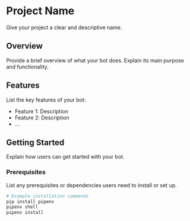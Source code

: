 # Project Name

Give your project a clear and descriptive name.

## Overview

Provide a brief overview of what your bot does. Explain its main purpose and functionality.

## Features

List the key features of your bot:

- Feature 1: Description
- Feature 2: Description
- ...

## Getting Started

Explain how users can get started with your bot.

### Prerequisites

List any prerequisites or dependencies users need to install or set up.

```bash
# Example installation commands
pip install pipenv
pipenv shell 
pipenv install 
